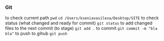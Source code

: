 ### Git
to check current path `pwd`
`cd /Users/kseniavasileva/Desktop/SITE`
to check status (what changed and ready for commit) `git status`
to add changed files to the next commit (to stage) `git add .`
to commit `git commit -m "bla bla"`
to push to gihub `git push`